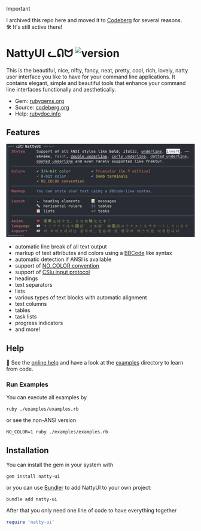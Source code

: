 > [!IMPORTANT]  
> I archived this repo here and moved it to [Codeberg](https://codeberg.org/mblumtritt/natty-ui) for several reasons.
> <br/>🛠️ It's still active there!

# NattyUI ​ᓚᕠᗢ ![version](https://img.shields.io/gem/v/natty-ui?label=)

This is the beautiful, nice, nifty, fancy, neat, pretty, cool, rich, lovely, natty user interface you like to have for your command line applications. It contains elegant, simple and beautiful tools that enhance your command line interfaces functionally and aesthetically.

- Gem: [rubygems.org](https://rubygems.org/gems/natty-ui)
- Source: [codeberg.org](https://codeberg.org/mblumtritt/natty-ui)
- Help: [rubydoc.info](https://rubydoc.info/gems/natty-ui/NattyUI)

## Features

![illustration](./examples/illustration.png)

- automatic line break of all text output
- markup of text attributes and colors using a [BBCode](https://en.wikipedia.org/wiki/BBCode) like syntax
- automatic detection if ANSI is available
- support of [NO_COLOR convention](https://no-color.org)
- support of [CSIu input protocol](https://sw.kovidgoyal.net/kitty/keyboard-protocol)
- headings
- text separators
- lists
- various types of text blocks with automatic alignment
- text columns
- tables
- task lists
- progress indicators
- and more!

## Help

📕 See the [online help](https://rubydoc.info/gems/natty-ui/NattyUI) and have a look at the [examples](./examples/) directory to learn from code.

### Run Examples

You can execute all examples by

```shell
ruby ./examples/examples.rb
```

or see the non-ANSI version

```shell
NO_COLOR=1 ruby ./examples/examples.rb
```

## Installation

You can install the gem in your system with

```shell
gem install natty-ui
```

or you can use [Bundler](http://gembundler.com/) to add NattyUI to your own project:

```shell
bundle add natty-ui
```

After that you only need one line of code to have everything together

```ruby
require 'natty-ui'
```
